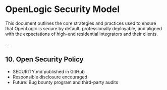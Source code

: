 # OpenLogic Security Model

This document outlines the core strategies and practices used to ensure that OpenLogic is secure by default, professionally deployable, and aligned with the expectations of high-end residential integrators and their clients.

...

## 10. Open Security Policy

- SECURITY.md published in GitHub
- Responsible disclosure encouraged
- Future: Bug bounty program and third-party audits
